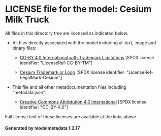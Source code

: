 # LICENSE file for the model: Cesium Milk Truck

All files in this directory tree are licensed as indicated below.

* All files directly associated with the model including all text, image and binary files:

  * [CC-BY 4.0 International with Trademark Limitations]("") [SPDX license identifier: "LicenseRef-CC-BY-TM"]

  * [Cesium Trademark or Logo]("") [SPDX license identifier: "LicenseRef-LegalMark-Cesium"]

* This file and all other metadocumentation files including "metadata.json":

  * [Creative Commons Attribtution 4.0 International]("https://creativecommons.org/licenses/by/4.0/legalcode") [SPDX license identifier: "CC-BY-4.0"]

Full license text of these licenses are available at the links above

#### Generated by modelmetadata 1.2.17